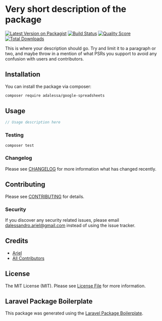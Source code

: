 # Very short description of the package

[![Latest Version on Packagist](https://img.shields.io/packagist/v/adalessa/google-spreadsheets.svg?style=flat-square)](https://packagist.org/packages/adalessa/google-spreadsheets)
[![Build Status](https://img.shields.io/travis/adalessa/google-spreadsheets/master.svg?style=flat-square)](https://travis-ci.org/adalessa/google-spreadsheets)
[![Quality Score](https://img.shields.io/scrutinizer/g/adalessa/google-spreadsheets.svg?style=flat-square)](https://scrutinizer-ci.com/g/adalessa/google-spreadsheets)
[![Total Downloads](https://img.shields.io/packagist/dt/adalessa/google-spreadsheets.svg?style=flat-square)](https://packagist.org/packages/adalessa/google-spreadsheets)

This is where your description should go. Try and limit it to a paragraph or two, and maybe throw in a mention of what PSRs you support to avoid any confusion with users and contributors.

## Installation

You can install the package via composer:

```bash
composer require adalessa/google-spreadsheets
```

## Usage

``` php
// Usage description here
```

### Testing

``` bash
composer test
```

### Changelog

Please see [CHANGELOG](CHANGELOG.md) for more information what has changed recently.

## Contributing

Please see [CONTRIBUTING](CONTRIBUTING.md) for details.

### Security

If you discover any security related issues, please email dalessandro.ariel@gmail.com instead of using the issue tracker.

## Credits

- [Ariel](https://github.com/adalessa)
- [All Contributors](../../contributors)

## License

The MIT License (MIT). Please see [License File](LICENSE.md) for more information.

## Laravel Package Boilerplate

This package was generated using the [Laravel Package Boilerplate](https://laravelpackageboilerplate.com).